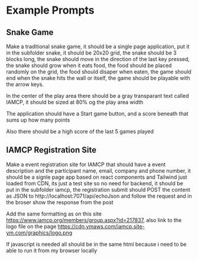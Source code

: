 # Example Prompts

## Snake Game

Make a traditional snake game, it should be a single page application, put it in the subfolder snake, it should be 20x20 grid, the snake should be 3 blocks long, the snake should move in the direction of the last key pressed, the snake should grow when it eats food, the food should be placed randomly on the grid, the food should disaper when eaten, the game should end when the snake hits the wall or itself, the game should be playable with the arrow keys.

In the center of the play area there should be a gray transparant text called IAMCP, it should be sized at 80% og the play area width

The application should have a Start game button, and a score beneath that sums up how many points

Also there should be a high score of the last 5 games played

## IAMCP Registration Site

Make a event registration site for IAMCP that should have a event description and the participant name, email, company and phone number, it should be a signle page app based on react components and Tailwind just loaded from CDN, its just a test site so no need for backend, it should be put in the subfolder iamcp, the registration submit should POST the content as JSON to http://localhost:7071/api/echoJson and follow the request and in the broser show the response from the post

Add the same formatting as on this site https://www.iamcp.org/members/group.aspx?id=217837, also link to the logo file on the page https://cdn.ymaws.com/iamcp.site-ym.com/graphics/logo.png

If javascript is needed all should be in the same html because i need to be able to run it from my browser locally